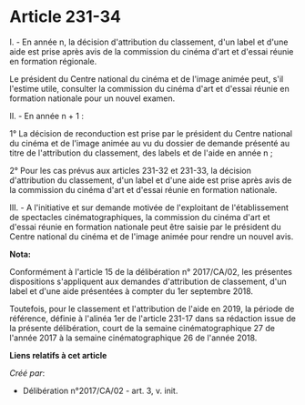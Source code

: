 # Article 231-34

I. - En année n, la décision d'attribution du classement, d'un label et d'une aide est prise après avis de la commission du
cinéma d'art et d'essai réunie en formation régionale.

Le président du Centre national du cinéma et de l'image animée peut, s'il l'estime utile, consulter la commission du cinéma
d'art et d'essai réunie en formation nationale pour un nouvel examen.

II. - En année n + 1 :

1° La décision de reconduction est prise par le président du Centre national du cinéma et de l'image animée au vu du dossier
de demande présenté au titre de l'attribution du classement, des labels et de l'aide en année n ;

2° Pour les cas prévus aux articles 231-32 et 231-33, la décision d'attribution du classement, d'un label et d'une aide est
prise après avis de la commission du cinéma d'art et d'essai réunie en formation nationale.

III. - A l'initiative et sur demande motivée de l'exploitant de l'établissement de spectacles cinématographiques, la
commission du cinéma d'art et d'essai réunie en formation nationale peut être saisie par le président du Centre national du
cinéma et de l'image animée pour rendre un nouvel avis.

**Nota:**

Conformément à l'article 15 de la délibération n° 2017/CA/02, les présentes dispositions s'appliquent aux demandes
d'attribution de classement, d'un label et d'une aide présentées à compter du 1er septembre 2018.

Toutefois, pour le classement et l'attribution de l'aide en 2019, la période de référence, définie à l'alinéa 1er de
l'article 231-17 dans sa rédaction issue de la présente délibération, court de la semaine cinématographique 27 de l'année
2017 à la semaine cinématographique 26 de l'année 2018.

**Liens relatifs à cet article**

_Créé par_:

  - Délibération n°2017/CA/02 - art. 3, v. init.
